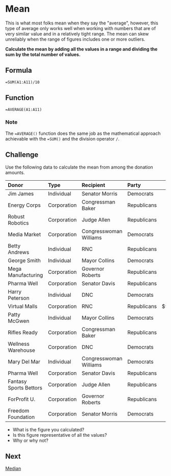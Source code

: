 # Mean
This is what most folks mean when they say the "average", however, this type of average only works well when working with numbers that are of very similar value and in a relatively tight range. The mean can skew unreliably when the range of figures includes one or more outliers.

__Calculate the mean by adding all the values in a range and dividing the sum by the total number of values.__

## Formula
`=SUM(A1:A11)/10`

## Function
`=AVERAGE(A1:A11)`

### Note
The `=AVERAGE()` function does the same job as the mathematical approach achievable with the `=SUM()` and the division operator `/`.

## Challenge
Use the following data to calculate the mean from among the donation amounts.

|Donor|Type|Recipient|Party|Amount|
|:--|:--|:--|:--|--:|
|Jim James|Individual|Senator Morris|Democrats|$250|
|Energy Corps|Corporation|Congressman Baker|Republicans|$16,000|
|Robust Robotics|Corporation|Judge Allen|Republicans|$4,000|
|Media Market|Corporation|Congresswoman Williams|Democrats|$6,700|
|Betty Andrews|Individual|RNC|Republicans|$100|
|George Smith|Individual|Mayor Collins|Democrats|$380|
|Mega Manufacturing|Corporation|Governor Roberts|Republicans|$725|
|Pharma Well|Corporation|Senator Davis|Republicans|$5,650|
|Harry Peterson|Individual|DNC|Democrats|$100|
|Virtual Malls|Corporation|RNC|Republicans|$9,463,800|
|Patty McGwen|Individual|Mayor Collins|Democrats|$238,500|
|Rifles Ready|Corporation|Congressman Baker|Republicans|$38,000|
|Wellness Warehouse|Corporation|DNC|Democrats|$7,340|
|Mary Del Mar|Individual|Congresswoman Williams|Democrats|$8,375|
|Pharma Well|Corporation|Senator Davis|Republicans|$5,650|
|Fantasy Sports Bettors|Corporation|Judge Allen|Republicans|$5,500|
|ForProfit U.|Corporation|Governor Roberts|Republicans|$917,480|
|Freedom Foundation|Corporation|Senator Morris|Democrats|$5,280|

- What is the figure you calculated?
- Is this figure representative of all the values?
- Why or why not?

## Next
[Median](02-median.md)
